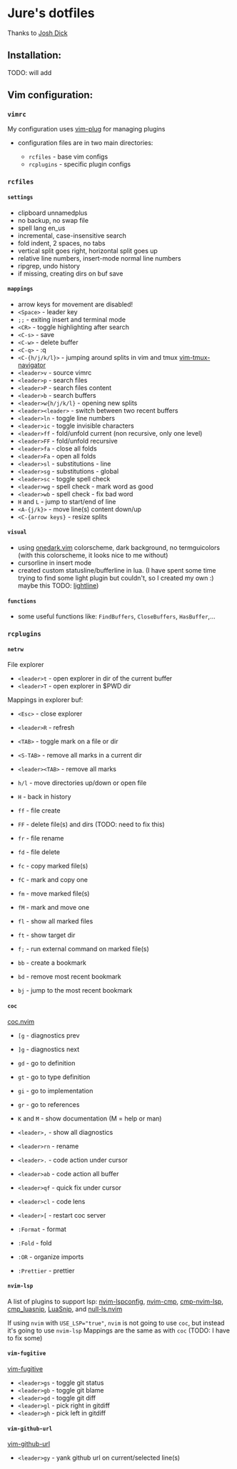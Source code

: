 # Jure's dotfiles

Thanks to [Josh Dick](https://github.com/joshdick)

## Installation:

TODO: will add

## Vim configuration:

### `vimrc`

My configuration uses [vim-plug](https://github.com/junegunn/vim-plug) for managing plugins

- configuration files are in two main directories:

  - `rcfiles` - base vim configs
  - `rcplugins` - specific plugin configs

### `rcfiles`

#### `settings`

- clipboard unnamedplus
- no backup, no swap file
- spell lang en_us
- incremental, case-insensitive search
- fold indent, 2 spaces, no tabs
- vertical split goes right, horizontal split goes up
- relative line numbers, insert-mode normal line numbers
- ripgrep, undo history
- if missing, creating dirs on buf save

#### `mappings`

- arrow keys for movement are disabled!
- `<Space>` - leader key
- `;;` - exiting insert and terminal mode
- `<CR>` - toggle highlighting after search
- `<C-s>` - save
- `<C-w>` - delete buffer
- `<C-q>` - :q
- `<C-{h/j/k/l}>` - jumping around splits in vim and tmux [vim-tmux-navigator](christoomey/vim-tmux-navigator)
- `<leader>v` - source vimrc
- `<leader>p` - search files
- `<leader>P` - search files content
- `<leader>b` - search buffers
- `<leader>w{h/j/k/l}` - opening new splits
- `<leader><leader>` - switch between two recent buffers
- `<leader>ln` - toggle line numbers
- `<leader>ic` - toggle invisible characters
- `<leader>ff` - fold/unfold current (non recursive, only one level)
- `<leader>FF` - fold/unfold recursive
- `<leader>fa` - close all folds
- `<leader>Fa` - open all folds
- `<leader>sl` - substitutions - line
- `<leader>sg` - substitutions - global
- `<leader>sc` - toggle spell check
- `<leader>wg` - spell check - mark word as good
- `<leader>wb` - spell check - fix bad word
- `H` and `L` - jump to start/end of line
- `<A-{j/k}>` - move line(s) content down/up
- `<C-{arrow keys}` - resize splits

#### `visual`

- using [onedark.vim](https://github.com/joshdick/onedark.vim) colorscheme, dark background, no termguicolors (with this colorscheme, it looks nice to me without)
- cursorline in insert mode
- created custom statusline/bufferline in lua. (I have spent some time trying to find some light plugin but couldn't, so I created my own :) maybe this TODO: [lightline](https://github.com/itchyny/lightline.vim))

#### `functions`

- some useful functions like: `FindBuffers`, `CloseBuffers`, `HasBuffer`,...

### `rcplugins`

#### `netrw`

File explorer

- `<leader>t` - open explorer in dir of the current buffer
- `<leader>T` - open explorer in $PWD dir

Mappings in explorer buf:

- `<Esc>` - close explorer
- `<leader>R` - refresh
- `<TAB>` - toggle mark on a file or dir
- `<S-TAB>` - remove all marks in a current dir
- `<leader><TAB>` - remove all marks
- `h/l` - move directories up/down or open file
- `H` - back in history
- `ff` - file create
- `FF` - delete file(s) and dirs (TODO: need to fix this)
- `fr` - file rename
- `fd` - file delete
- `fc` - copy marked file(s)
- `fC` - mark and copy one
- `fm` - move marked file(s)
- `fM` - mark and move one
- `fl` - show all marked files
- `ft` - show target dir
- `f;` - run external command on marked file(s)

- `bb` - create a bookmark
- `bd` - remove most recent bookmark
- `bj` - jump to the most recent bookmark

#### `coc`

[coc.nvim](https://github.com/neoclide/coc.nvim)

- `[g` - diagnostics prev
- `]g` - diagnostics next
- `gd` - go to definition
- `gt` - go to type definition
- `gi` - go to implementation
- `gr` - go to references
- `K` and `M` - show documentation (M = help or man)
- `<leader>,` - show all diagnostics
- `<leader>rn` - rename
- `<leader>.` - code action under cursor
- `<leader>ab` - code action all buffer
- `<leader>qf` - quick fix under cursor
- `<leader>cl` - code lens
- `<leader>[` - restart coc server

- `:Format` - format
- `:Fold` - fold
- `:OR` - organize imports
- `:Prettier` - prettier

#### `nvim-lsp`

A list of plugins to support lsp: [nvim-lspconfig](https://github.com/neovim/nvim-lspconfig), [nvim-cmp](https://github.com/hrsh7th/nvim-cmp), [cmp-nvim-lsp](https://github.com/hrsh7th/cmp-nvim-lsp), [cmp_luasnip](https://github.com/saadparwaiz1/cmp_luasnip), [LuaSnip](https://github.com/L3MON4D3/LuaSnip), and [null-ls.nvim](https://github.com/jose-elias-alvarez/null-ls.nvim)

If using `nvim` with `USE_LSP="true"`, `nvim` is not going to use `coc`, but instead it's going to use `nvim-lsp`
Mappings are the same as with `coc` (TODO: I have to fix some)

#### `vim-fugitive`

[vim-fugitive](https://github.com/tpope/vim-fugitive)

- `<leader>gs` - toggle git status
- `<leader>gb` - toggle git blame
- `<leader>gd` - toggle git diff
- `<leader>gl` - pick right in gitdiff
- `<leader>gh` - pick left in gitdiff

#### `vim-github-url`

[vim-github-url](https://github.com/pgr0ss/vim-github-url)

- `<leader>gy` - yank github url on current/selected line(s)
